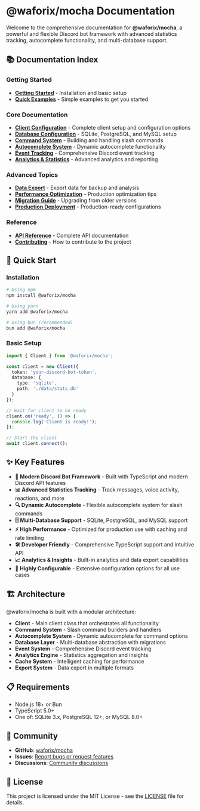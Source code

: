 # @waforix/mocha Documentation

Welcome to the comprehensive documentation for **@waforix/mocha**, a powerful and flexible Discord bot framework with advanced statistics tracking, autocomplete functionality, and multi-database support.

## 📚 Documentation Index

### Getting Started

- **[Getting Started](https://github.com/waforix/mocha/wiki/Getting-Started)** - Installation and basic setup
- **[Quick Examples](https://github.com/waforix/mocha/wiki/Quick-Examples)** - Simple examples to get you started

### Core Documentation

- **[Client Configuration](https://github.com/waforix/mocha/wiki/Client-Configuration)** - Complete client setup and configuration options
- **[Database Configuration](https://github.com/waforix/mocha/wiki/Database-Configuration)** - SQLite, PostgreSQL, and MySQL setup
- **[Command System](https://github.com/waforix/mocha/wiki/Command-System)** - Building and handling slash commands
- **[Autocomplete System](https://github.com/waforix/mocha/wiki/Autocomplete-System)** - Dynamic autocomplete functionality
- **[Event Tracking](https://github.com/waforix/mocha/wiki/Event-Tracking)** - Comprehensive Discord event tracking
- **[Analytics & Statistics](https://github.com/waforix/mocha/wiki/Analytics-Statistics)** - Advanced analytics and reporting

### Advanced Topics

- **[Data Export](https://github.com/waforix/mocha/wiki/Data-Export)** - Export data for backup and analysis
- **[Performance Optimization](https://github.com/waforix/mocha/wiki/Performance-Optimization)** - Production optimization tips
- **[Migration Guide](https://github.com/waforix/mocha/wiki/Migration-Guide)** - Upgrading from older versions
- **[Production Deployment](https://github.com/waforix/mocha/wiki/Production-Deployment)** - Production-ready configurations

### Reference

- **[API Reference](https://github.com/waforix/mocha/wiki/API-Reference)** - Complete API documentation
- **[Contributing](https://github.com/waforix/mocha/wiki/Contributing)** - How to contribute to the project

## 🚀 Quick Start

### Installation

```bash
# Using npm
npm install @waforix/mocha

# Using yarn
yarn add @waforix/mocha

# Using bun (recommended)
bun add @waforix/mocha
```

### Basic Setup

```typescript
import { Client } from '@waforix/mocha';

const client = new Client({
  token: 'your-discord-bot-token',
  database: {
    type: 'sqlite',
    path: './data/stats.db'
  }
});

// Wait for client to be ready
client.on('ready', () => {
  console.log('Client is ready!');
});

// Start the client
await client.connect();
```

## ✨ Key Features

- **🎯 Modern Discord Bot Framework** - Built with TypeScript and modern Discord API features
- **📊 Advanced Statistics Tracking** - Track messages, voice activity, reactions, and more
- **🔍 Dynamic Autocomplete** - Flexible autocomplete system for slash commands
- **🗄️ Multi-Database Support** - SQLite, PostgreSQL, and MySQL support
- **⚡ High Performance** - Optimized for production use with caching and rate limiting
- **🛠️ Developer Friendly** - Comprehensive TypeScript support and intuitive API
- **📈 Analytics & Insights** - Built-in analytics and data export capabilities
- **🔧 Highly Configurable** - Extensive configuration options for all use cases

## 🏗️ Architecture

@waforix/mocha is built with a modular architecture:

- **Client** - Main client class that orchestrates all functionality
- **Command System** - Slash command builders and handlers
- **Autocomplete System** - Dynamic autocomplete for command options
- **Database Layer** - Multi-database abstraction with migrations
- **Event System** - Comprehensive Discord event tracking
- **Analytics Engine** - Statistics aggregation and insights
- **Cache System** - Intelligent caching for performance
- **Export System** - Data export in multiple formats

## 📋 Requirements

- Node.js 18+ or Bun
- TypeScript 5.0+
- One of: SQLite 3.x, PostgreSQL 12+, or MySQL 8.0+

## 🤝 Community

- **GitHub**: [waforix/mocha](https://github.com/waforix/mocha)
- **Issues**: [Report bugs or request features](https://github.com/waforix/mocha/issues)
- **Discussions**: [Community discussions](https://github.com/waforix/mocha/discussions)

## 📄 License

This project is licensed under the MIT License - see the [LICENSE](https://github.com/waforix/mocha/blob/main/LICENSE) file for details.
